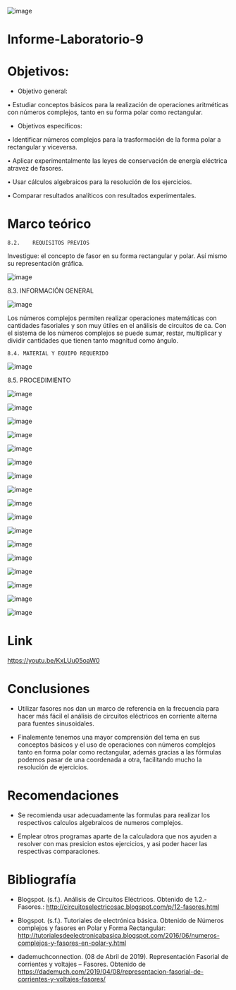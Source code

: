 ![image](https://user-images.githubusercontent.com/84587120/132117231-37de5574-000b-4266-9eb2-eff93e2e61ad.png)

# Informe-Laboratorio-9

# Objetivos: 

* Objetivo general: 

•	Estudiar conceptos básicos para la realización de operaciones aritméticas con números complejos, tanto en su forma polar como rectangular. 

* Objetivos específicos: 

•	Identificar números complejos para la trasformación de la forma polar a rectangular y viceversa.

•	Aplicar experimentalmente las leyes de conservación de energía eléctrica atravez de fasores.

•	Usar cálculos algebraicos para la resolución de los ejercicios.

•	Comparar resultados analíticos con resultados experimentales.

# Marco teórico

	8.2. 	REQUISITOS PREVIOS 
 
Investigue: el concepto de fasor en su forma rectangular y polar. Así mismo su representación gráfica. 

![image](https://user-images.githubusercontent.com/84427371/133014068-a3bf0e91-2e83-495a-9b27-c30d16482fff.png)

8.3. INFORMACIÓN GENERAL 

![image](https://user-images.githubusercontent.com/84427371/133014117-7cdcb527-206c-4b1a-8035-5d1804ad3116.png)

Los números complejos permiten realizar operaciones matemáticas con cantidades fasoriales y son muy útiles en el análisis de circuitos de ca. Con el sistema de los números complejos se puede sumar, restar, multiplicar y dividir cantidades que tienen tanto magnitud como ángulo. 

 	8.4. MATERIAL Y EQUIPO REQUERIDO 
  
  ![image](https://user-images.githubusercontent.com/84427371/133192399-6f7373c5-ec7c-4d4b-931f-576c65213fe6.png)

8.5. PROCEDIMIENTO 

![image](https://user-images.githubusercontent.com/84427371/133192508-47068c0d-8ccd-441b-a2e2-7f7480c4ff7c.png)

![image](https://user-images.githubusercontent.com/84427371/133192535-d5bf6532-1809-47ed-a9dc-82dc6a417701.png)

![image](https://user-images.githubusercontent.com/84427371/133192598-df10fe2d-cdde-4a5f-bc85-cdbd8c37daba.png)

![image](https://user-images.githubusercontent.com/84427371/133192646-b5a31f37-f6ee-4883-92e7-28c1a0ab7776.png)

![image](https://user-images.githubusercontent.com/84427371/133192700-829f393b-faf3-4580-bb1d-5606c5ac9265.png)

![image](https://user-images.githubusercontent.com/84427371/133192736-ff50d7cc-9b48-409b-8c6c-f098db676a98.png)

![image](https://user-images.githubusercontent.com/84427371/133192787-bd3dfaa5-e59a-4675-a183-a9c966017011.png)

![image](https://user-images.githubusercontent.com/84427371/133192821-38ed4aec-be49-460f-95d6-ccb20a646790.png)

![image](https://user-images.githubusercontent.com/84427371/133192906-e4030658-b9be-45f2-94b9-ea3942352ec7.png)

![image](https://user-images.githubusercontent.com/84427371/133192946-0cfe1001-c13c-4df1-942e-fc0638c7ac76.png)

![image](https://user-images.githubusercontent.com/84427371/133192987-410d29fd-22c2-4c6f-8505-bb625f091c32.png)

![image](https://user-images.githubusercontent.com/84427371/133193026-42645190-7c95-405c-b9ef-7b8fdbec50e7.png)

![image](https://user-images.githubusercontent.com/84427371/133193056-810d672e-bf30-4f35-b958-55e7bb46dd07.png)

![image](https://user-images.githubusercontent.com/84427371/133193081-bb8bacf4-64ce-4459-ac74-bbf8e24f1efb.png)

![image](https://user-images.githubusercontent.com/84427371/133193104-f6871724-bb32-42db-a09e-8ee36fa3e474.png)

![image](https://user-images.githubusercontent.com/84427371/133193129-494adfb8-c09b-4373-b42c-fa3b5f9da85a.png)

![image](https://user-images.githubusercontent.com/84427371/133193147-a841209a-89a7-4575-b09f-1cb2adccdf80.png)

# Link 

https://youtu.be/KxLUu05oaW0

# Conclusiones

* Utilizar fasores nos dan un marco de referencia en la frecuencia para hacer más fácil el análisis de circuitos eléctricos en corriente alterna para  fuentes sinusoidales.
 
* Finalemente tenemos una mayor comprensión del tema en sus conceptos básicos y el uso de operaciones con números complejos tanto en forma polar como rectangular, además gracias a las fórmulas podemos pasar de una coordenada a otra, facilitando mucho la resolución de ejercicios.

# Recomendaciones

* Se recomienda usar adecuadamente las formulas para realizar los respectivos calculos algebraicos de numeros complejos.

* Emplear otros programas aparte de la calculadora que nos ayuden a resolver con mas presicion estos ejercicios, y asi poder hacer las respectivas comparaciones.

# Bibliografía

* Blogspot. (s.f.). Análisis de Circuitos Eléctricos. Obtenido de 1.2.- Fasores.: http://circuitoselectricosac.blogspot.com/p/12-fasores.html

* Blogspot. (s.f.). Tutoriales de electrónica básica. Obtenido de Números complejos y fasores en Polar y Forma Rectangular: http://tutorialesdeelectronicabasica.blogspot.com/2016/06/numeros-complejos-y-fasores-en-polar-y.html

* dademuchconnection. (08 de Abril de 2019). Representación Fasorial de corrientes y voltajes – Fasores. Obtenido de https://dademuch.com/2019/04/08/representacion-fasorial-de-corrientes-y-voltajes-fasores/



